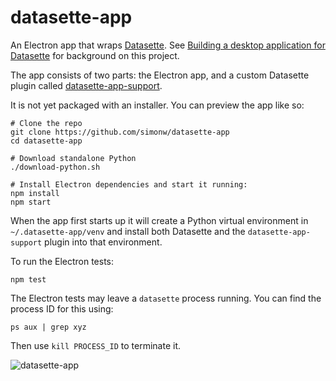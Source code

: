 # datasette-app

An Electron app that wraps [Datasette](https://datasette.io/). See [Building a desktop application for Datasette](https://simonwillison.net/2021/Aug/30/datasette-app/) for background on this project.

The app consists of two parts: the Electron app, and a custom Datasette plugin called [datasette-app-support](https://github.com/simonw/datasette-app-support).

It is not yet packaged with an installer. You can preview the app like so:

    # Clone the repo
    git clone https://github.com/simonw/datasette-app
    cd datasette-app
    
    # Download standalone Python
    ./download-python.sh
    
    # Install Electron dependencies and start it running:
    npm install
    npm start

When the app first starts up it will create a Python virtual environment in `~/.datasette-app/venv` and install both Datasette and the `datasette-app-support` plugin into that environment.

To run the Electron tests:

    npm test

The Electron tests may leave a `datasette` process running. You can find the process ID for this using:

    ps aux | grep xyz

Then use `kill PROCESS_ID` to terminate it.

![datasette-app](https://user-images.githubusercontent.com/9599/131289203-18186b26-49a4-46e9-8925-b9e4745f3252.png)
